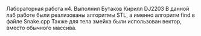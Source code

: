 Лабораторная работа н4. Выполнил Бутаков Кирилл DJ2203
В данной лаб работе были реализованы алгоритмы STL, а именно алгоритм find в файле Snake.cpp
Также для тела змейка были использован вектор, вместо обычного массива.
